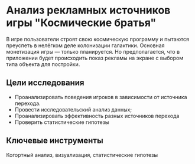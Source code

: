 # Анализ рекламных источников игры "Космические братья"

В игре пользователи строят свою космическую программу и пытаются преуспеть в нелёгком деле колонизации галактики. Основная монетизация игры — только планируется. Но предполагается, что в приложении будет происходить показ рекламы на экране с выбором типа объекта для постройки.

## Цели исследования
* Проанализировать поведения игроков в зависимости от источника перехода.
* Провести исследовательский анализ данных;
* Проанализировать эффективность разных источников перехода
* Проверить статистические гипотезы

## Ключевые инструменты
Когортный анализ, визуализация, статистические гипотезы

